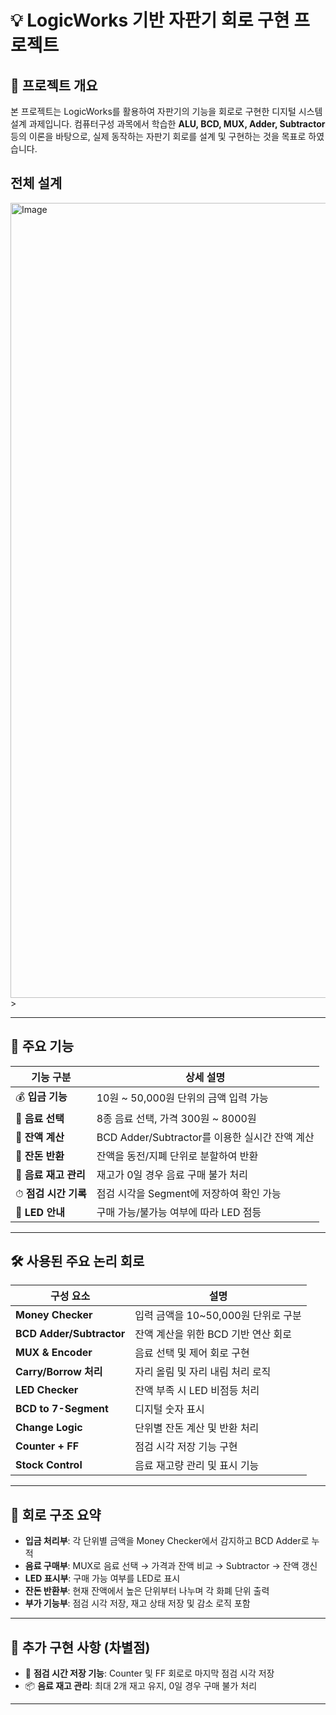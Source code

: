 # 💡 LogicWorks 기반 자판기 회로 구현 프로젝트

## 📌 프로젝트 개요

본 프로젝트는 LogicWorks를 활용하여 자판기의 기능을 회로로 구현한 디지털 시스템 설계 과제입니다. 컴퓨터구성 과목에서 학습한 **ALU, BCD, MUX, Adder, Subtractor** 등의 이론을 바탕으로, 실제 동작하는 자판기 회로를 설계 및 구현하는 것을 목표로 하였습니다.

## 전체 설계
<img width="1381" height="1272" alt="Image" src="https://github.com/user-attachments/assets/96d1e446-e6a1-4dce-8114-4a0075250459" />>

---

## 🎯 주요 기능

| 기능 구분       | 상세 설명 |
|----------------|----------|
| 💰 **입금 기능** | 10원 ~ 50,000원 단위의 금액 입력 가능 |
| 🧃 **음료 선택** | 8종 음료 선택, 가격 300원 ~ 8000원 |
| 💸 **잔액 계산** | BCD Adder/Subtractor를 이용한 실시간 잔액 계산 |
| 🔁 **잔돈 반환** | 잔액을 동전/지폐 단위로 분할하여 반환 |
| 🔋 **음료 재고 관리** | 재고가 0일 경우 음료 구매 불가 처리 |
| ⏱ **점검 시간 기록** | 점검 시각을 Segment에 저장하여 확인 가능 |
| 🔦 **LED 안내** | 구매 가능/불가능 여부에 따라 LED 점등 |

---

## 🛠 사용된 주요 논리 회로

| 구성 요소        | 설명 |
|------------------|------|
| **Money Checker** | 입력 금액을 10~50,000원 단위로 구분 |
| **BCD Adder/Subtractor** | 잔액 계산을 위한 BCD 기반 연산 회로 |
| **MUX & Encoder** | 음료 선택 및 제어 회로 구현 |
| **Carry/Borrow 처리** | 자리 올림 및 자리 내림 처리 로직 |
| **LED Checker** | 잔액 부족 시 LED 비점등 처리 |
| **BCD to 7-Segment** | 디지털 숫자 표시 |
| **Change Logic** | 단위별 잔돈 계산 및 반환 처리 |
| **Counter + FF** | 점검 시각 저장 기능 구현 |
| **Stock Control** | 음료 재고량 관리 및 표시 기능 |

---

## 📐 회로 구조 요약

- **입금 처리부**: 각 단위별 금액을 Money Checker에서 감지하고 BCD Adder로 누적
- **음료 구매부**: MUX로 음료 선택 → 가격과 잔액 비교 → Subtractor → 잔액 갱신
- **LED 표시부**: 구매 가능 여부를 LED로 표시
- **잔돈 반환부**: 현재 잔액에서 높은 단위부터 나누며 각 화폐 단위 출력
- **부가 기능부**: 점검 시각 저장, 재고 상태 저장 및 감소 로직 포함

---

## 🧪 추가 구현 사항 (차별점)

- 🔧 **점검 시간 저장 기능**: Counter 및 FF 회로로 마지막 점검 시각 저장
- 📦 **음료 재고 관리**: 최대 2개 재고 유지, 0일 경우 구매 불가 처리

---
